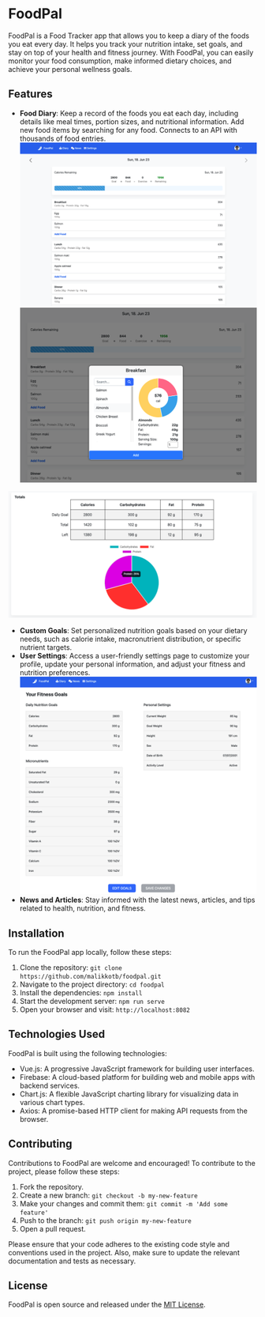# FoodPal

FoodPal is a Food Tracker app that allows you to keep a diary of the foods you eat every day. It helps you track your nutrition intake, set goals, and stay on top of your health and fitness journey. With FoodPal, you can easily monitor your food consumption, make informed dietary choices, and achieve your personal wellness goals.

## Features

- **Food Diary**: Keep a record of the foods you eat each day, including details like meal times, portion sizes, and nutritional information. Add new food items by searching for any food. Connects to an API with thousands of food entries.  
![FoodPal Screenshot](./src/screenshots/foodpal_1.png)
![FoodPal Screenshot](./src/screenshots/foodpal_2.png)
<!-- ![FoodPal Screenshot](./src/screenshots/foodpal_3.png) -->
![FoodPal Screenshot](./src/screenshots/foodpal_4.png)

- **Custom Goals**: Set personalized nutrition goals based on your dietary needs, such as calorie intake, macronutrient distribution, or specific nutrient targets.
- **User Settings**: Access a user-friendly settings page to customize your profile, update your personal information, and adjust your fitness and nutrition preferences.
![FoodPal Screenshot](./src/screenshots/foodpal_5.png)
- **News and Articles**: Stay informed with the latest news, articles, and tips related to health, nutrition, and fitness.

## Installation

To run the FoodPal app locally, follow these steps:

1. Clone the repository: `git clone https://github.com/malikkotb/foodpal.git`
2. Navigate to the project directory: `cd foodpal`
3. Install the dependencies: `npm install`
4. Start the development server: `npm run serve`
5. Open your browser and visit: `http://localhost:8082`

## Technologies Used

FoodPal is built using the following technologies:

- Vue.js: A progressive JavaScript framework for building user interfaces.
- Firebase: A cloud-based platform for building web and mobile apps with backend services.
- Chart.js: A flexible JavaScript charting library for visualizing data in various chart types.
- Axios: A promise-based HTTP client for making API requests from the browser.

## Contributing

Contributions to FoodPal are welcome and encouraged! To contribute to the project, please follow these steps:

1. Fork the repository.
2. Create a new branch: `git checkout -b my-new-feature`
3. Make your changes and commit them: `git commit -m 'Add some feature'`
4. Push to the branch: `git push origin my-new-feature`
5. Open a pull request.

Please ensure that your code adheres to the existing code style and conventions used in the project. Also, make sure to update the relevant documentation and tests as necessary.

## License

FoodPal is open source and released under the [MIT License](https://opensource.org/licenses/MIT).
